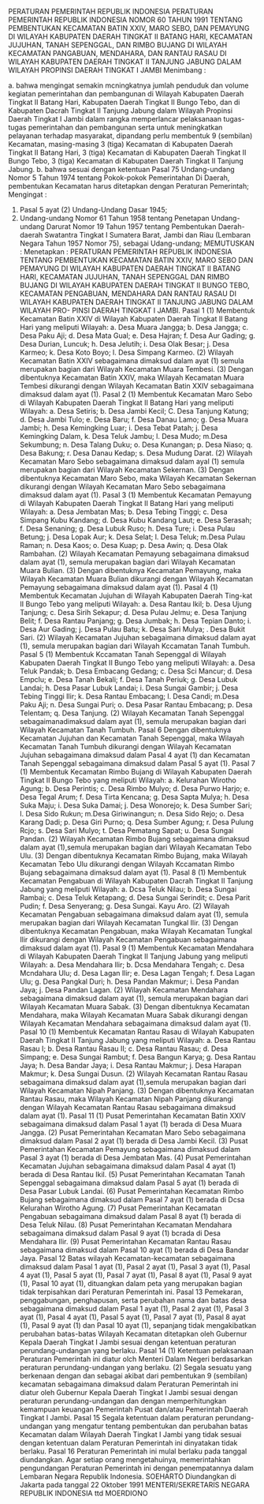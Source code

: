  PERATURAN PEMERINTAH REPUBLIK INDONESIA PERATURAN PEMERINTAH REPUBLIK INDONESIA NOMOR 60 TAHUN 1991 TENTANG PEMBENTUKAN KECAMATAN BATIN XXIV, MARO SEBO, DAN PEMAYUNG DI WILAYAH KABUPATEN DAERAH TINGKAT II BATANG HARI, KECAMATAN JUJUHAN, TANAH SEPENGGAL, DAN RIMBO BUJANG DI WILAYAH KECAMATAN PANGABUAN, MENDAHARA, DAN RANTAU RASAU DI WILAYAH KABUPATEN DAERAH TINGKAT II TANJUNG JABUNG DALAM WILAYAH PROPINSI DAERAH TINGKAT I JAMBI
Menimbang :

a. bahwa mengingat semakin mcningkatnya jumlah penduduk dan volume kegiatan pemerintahan dan pembangunan di Wilayah Kabupaten Daerah Tingkat II Batang Hari, Kabupaten Daerah Tingkat II Bungo Tebo, dan di Kabupaten Dacrah Tingkat II Tanjung Jabung dalam Wilayah Propinsi Daerah Tingkat I Jambi dalam rangka memperlancar pelaksanaan tugas-tugas pemerintahan dan pembangunan serta untuk meningkatkan pelayanan terhadap masyarakat, dipandang perlu membentuk 9 (sembilan) Kecamatan, masing-masing 3 (tiga) Kecamatan di Kabupaten Daerah Tingkat II Batang Hari, 3 (tiga) Kecamatan di Kabupaten Daerah Tingkat II Bungo Tebo, 3 (tiga) Kecamatan di Kabupaten Daerah Tingkat II Tanjung Jabung.
b. bahwa sesuai dengan ketentuan Pasal 75 Undang-undang Nomor 5 Tahun 1974 tentang Pokok-pokok Pemerintahan Di Daerah, pembentukan Kecamatan harus ditetapkan dengan Peraturan Pemerintah;
Mengingat :

1. Pasal 5 ayat (2) Undang-Undang Dasar 1945;
2. Undang-undang Nomor 61 Tahun 1958 tentang Penetapan Undang-undang Darurat Nomor 19 Tahun 1957 tentang Pembentukan Daerah-daerah Swatantra Tingkat I Sumatera Barat, Jambi dan Riau (Lembaran Negara Tahun 1957 Nomor 75), sebagai Udang-undang;
MEMUTUSKAN :
 Menetapkan : PERATURAN PEMERINTAH REPUBLIK INDONESIA TENTANG PEMBENTUKAN KECAMATAN BATIN XXIV, MARO SEBO DAN PEMAYUNG DI WILAYAH KABUPATEN DAERAH TINGKAT II BATANG HARI, KECAMATAN JUJUHAN, TANAH SEPENGGAL DAN RIMBO BUJANG DI WILAYAH KABUPATEN DAERAH TINGKAT II BUNGO TEBO, KECAMATAN PENGABUAN, MENDAHARA DAN RANTAU RASAU DI WILAYAH KABUPATEN DAERAH TINGKAT II TANJUNG JABUNG DALAM WILAYAH PRO- PINSI DAERAH TINGKAT I JAMBI.
Pasal 1
(1) Membentuk Kecamatan Batin XXIV di Wilayah Kabupaten Daerah Tingkat II Batang Hari yang meliputi Wilayah:
a. Desa Muara Jangga;
b. Desa Jangga;
c. Desa Paku Aji;
d. Desa Mata Gual;
e. Desa Hajran;
f. Desa Aur Gading;
g. Desa Durian, Luncuk;
h. Desa Jelutih;
i. Desa Olak Besar;
j. Desa Karmeo;
k. Desa Koto Boyo;
l. Desa Simpang Karmeo.
(2) Wilayah Kecamatan Batin XXIV sebagaimana dimaksud dalam ayat (1) semula merupakan bagian dari Wilayah Kecamatan Muara Tembesi.
(3) Dengan dibentuknya Kecamatan Batin XXIV, maka Wilayah Kecamatan Muara Tembesi dikurangi dengan Wilayah Kecamatan Batin XXIV sebagaimana dimaksud dalam ayat (1).
Pasal 2
(1) Membentuk Kecamatan Maro Sebo di Wilayah Kabupaten Daerah Tingkat II Batang Hari yang meliputi Wilayah:
a. Desa Setiris;
b. Desa Jambi Kecil; C. Desa Tanjung Katung;
d. Desa Jambi Tulo;
e. Desa Baru;
f. Desa Danau Lamo;
g. Desa Muara Jambi;
h. Desa Kemingking Luar;
i. Desa Tebat Patah;
j. Desa Kemingking Dalam, k. Desa Teluk Jambu;
l. Desa Mudo;
m.Desa Sekumbung;
n. Desa Talang Duku;
o. Desa Kunangan;
p. Desa Niaso;
q. Desa Bakung;
r. Desa Danau Kedap;
s. Desa Mudung Darat.
(2) Wilayah Kecamatan Maro Sebo sebagaimana dimaksud dalam ayal (1) semula merupakan bagian dari Wilayah Kecamatan Sekernan.
(3) Dengan dibentuknya Kecamatan Maro Sebo, maka Wilayah Kecamatan Sekernan dikurangi dengan Wilayah Kecamatan Maro Sebo sebagaimana dimaksud dalam ayat (1).
Pasal 3
(1) Membentuk Kecamatan Pemayung di Wilayah Kabupaten Daerah Tingkat II Batang Hari yang meliputi Wilayah:
a. Desa Jembatan Mas;
b. Desa Tebing Tinggi;
c. Desa Simpang Kubu Kandang;
d. Desa Kubu Kandang Laut;
e. Desa Serasah;
f. Desa Senaning;
g. Desa Lubuk Ruso;
h. Desa Ture;
i. Desa Pulau Betung;
j. Desa Lopak Aur;
k. Desa Selat;
l. Desa Teluk;
m.Desa Pulau Raman;
n. Desa Kaos;
o. Desa Kuap;
p. Desa Awin;
q. Desa Olak Rambahan.
(2) Wilayah Kecamatan Pemayung sebagaimana dimaksud dalam ayat (1), semula merupakan bagian dari Wilayah Kecamatan Muara Bulian.
(3) Dengan dibentuknya Kecamatan Pemayung, maka Wilayah Kecamatan Muara Bulian dikurangi dengan Wilayah Kecamatan Pemayung sebagaimana dimaksud dalam ayat (1).
Pasal 4
(1) Membentuk Kecamatan Jujuhan di Wilayah Kabupaten Daerah Ting-kat II Bungo Tebo yang meliputi Wilayah:
a. Desa Rantau Ikil;
b. Desa Ujung Tanjung;
c. Desa Sirih Sekapur;
d. Desa Pulau Jelmu;
e. Desa Tanjung Belit;
f. Desa Rantau Panjang;
g. Desa Jumbak;
h. Desa Tepian Danto;
i. Desa Aur Gading;
j. Desa Pulau Batu;
k. Desa Sari Mulya;
. Desa Bukit Sari.
(2) Wilayah Kecamatan Jujuhan sebagaimana dimaksud dalam ayat (1), semula merupakan bagian dari Wilayah Kccamatan Tanah Tumbuh.
Pasal 5
(1) Membentuk Kccamatan Tanah Sepenggal di Wilayah Kabupaten Daerah Tingkat II Bungo Tebo yang meliputi Wilayah:
a. Desa Teluk Pandak;
b. Desa Embacang Gedang;
c. Desa Sci Mancur;
d. Desa Empclu;
e. Desa Tanah Bekali;
f. Desa Tanah Periuk;
g. Desa Lubuk Landai;
h. Desa Pasar Lubuk Landai;
i. Desa Sungai Gambir;
j. Desa Tebing Tinggi Ilir;
k. Desa Rantau Embacang;
l. Desa Candi;
m.Desa Paku Aji;
n. Desa Sungai Puri;
o. Desa Pasar Rantau Embacang;
p. Desa Telentam;
q. Desa Tanjung.
(2) Wilayah Kecamatan Tanah Sepenggal sebagaimanadimaksud dalam ayat (1), semula merupakan bagian dari Wilayah Kecamatan Tanah Tumbuh.
Pasal 6
Dengan dibentuknya Kecamatan Jujuhan dan Kecamatan Tanah Sepenggal, maka Wilayah Kecamatan Tanah Tumbuh dikurangi dengan Wilayah Kecamatan Jujuhan sebagaimana dimaksud dalam Pasal 4 ayat (1) dan Kecamatan Tanah Sepenggal sebagaimana dimaksud dalam Pasal 5 ayat (1).
Pasal 7
(1) Membentuk Kecamatan Rimbo Bujang di Wilayah Kabupaten Daerah Tingkat II Bungo Tebo yang meliputi Wilayah:
a. Kelurahan Wirotho Agung;
b. Desa Perintis;
c. Desa Rimbo Mulyo;
d. Desa Purwo Harjo;
e. Desa Tegal Arum;
f. Desa Tirta Kencana;
g. Desa Sapta Mulya;
h. Desa Suka Maju;
i. Desa Suka Damai;
j. Desa Wonorejo;
k. Desa Sumber Sari;
l. Desa Sido Rukun;
m.Desa Giriwinangun;
n. Desa Sido Rejo;
o. Desa Karang Dadi;
p. Desa Giri Purno;
q. Desa Sumber Agung;
r. Desa Pulung Rcjo;
s. Desa Sari Mulyo;
t. Desa Pematang Sapat;
u. Desa Sungai Pandan.
(2) Wilayah Kecamatan Rimbo Bujang sebagaimana dimaksud dalam ayat (1),semula merupakan bagian dari Wilayah Kecamatan Tebo Ulu.
(3) Dengan dibentuknya Kecamatan Rimbo Bujang, maka Wilayah Kecamatan Tebo Ulu dikurangi dengan Wilayah Kccamatan Rimbo Bujang sebagaimana dimaksud dalam ayat (1).
Pasal 8
(1) Membentuk Kecamatan Pengabuan di Wilayah Kabupaten Dacrah Tingkat II Tanjung Jabung yang meliputi Wilayah:
a. Dcsa Teluk Nilau;
b. Desa Sungai Rambai;
c. Desa Teluk Ketapang;
d. Desa Sungai Serindit;
c. Desa Parit Pudin;
f. Desa Senyerang;
g. Desa Sungai. Kayu Aro.
(2) Wilayah Kecamatan Pengabuan sebagaimana dimaksud dalam ayat (1), semula merupakan bagian dari Wilayah Kecamatan Tungkal Ilir.
(3) Dengan dibentuknya Kecamatan Pengabuan, maka Wilayah Kecamatan Tungkal Ilir dikurangi dengan Wilayah Kecamatan Pengabuan sebagaimana dimaksud dalam ayat (1).
Pasal 9
(1) Membentuk Kecamatan Mendahara di Wilayah Kabupaten Daerah Tingkat II Tanjung Jabung yang meliputi Wilayah:
a. Desa Mendahara Ilir;
b. Dcsa Mendahara Tengah;
c. Desa Mcndahara Ulu;
d. Desa Lagan Ilir;
e. Desa Lagan Tengah;
f. Desa Lagan Ulu;
g. Desa Pangkal Duri;
h. Desa Pandan Makmur;
i. Desa Pandan Jaya;
j. Desa Pandan Lagan.
(2) Wilayah Kecamatan Mendahara sebagaimana dimaksud dalam ayat (1), semula merupakan bagian dari Wilayah Kecamatan Muara Sabak.
(3) Dengan dibentuknya Kecamatan Mendahara, maka Wilayah Kecamatan Muara Sabak dikurangi dengan Wilayah Kecamatan Mendahara sebagaimana dimaksud dalam ayat (1).
Pasal 10
(1) Membentuk Kecamatan Rantau Rasau di Wilayah Kabupaten Daerah Tingkat II Tanjung Jabung yang meliputi Wilayah:
a. Desa Rantau Rasau I;
b. Desa Rantau Rasau II;
c. Desa Rantau Rasau;
d. Desa Simpang;
e. Desa Sungai Rambut;
f. Desa Bangun Karya;
g. Desa Rantau Jaya;
h. Desa Bandar Jaya;
i. Desa Rantau Makmur;
j. Desa Harapan Makmur;
k. Desa Sungai Dusun.
(2) Wilayah Kecamatan Rantau Rasau sebagaimana dimaksud dalam ayat (1),semula merupakan bagian dari Wilayah Kecamatan Nipah Panjang.
(3) Dengan dibentuknya Kecamatan Rantau Rasau, maka Wilayah Kecamatan Nipah Panjang dikurangi dengan Wilayah Kecamatan Rantau Rasau sebagaimana dimaksud dalam ayat (1).
Pasal 11
(1) Pusat Pemerintahan Kecamatan Batin XXIV sebagaimana dimaksud dalam Pasal 1 ayat (1) berada di Desa Muara Jangga.
(2) Pusat Pemerintahan Kecamatan Maro Sebo sebagaimana dimaksud dalam Pasal 2 ayat (1) berada di Desa Jambi Kecil.
(3) Pusat Pemerintahan Kecamatan Pemayung sebagaimana dimaksud dalam Pasal 3 ayat (1) berada di Desa Jembatan Mas.
(4) Pusat Pemerintahan Kecamatan Jujuhan sebagaimana dimaksud dalam Pasal 4 ayat (1) berada di Desa Rantau Ikil.
(5) Pusat Pemerintahan Kecamatan Tanah Sepenggal sebagaimana dimaksud dalam Pasal 5 ayat (1) berada di Desa Pasar Lubuk Landai.
(6) Pusat Pemerintahan Kecamatan Rimbo Bujang sebagaimana dimaksud dalam Pasal 7 ayat (1) berada di Dcsa Kelurahan Wirotho Agung.
(7) Pusat Pemerintahan Kecamatan Pengabuan sebagaimana dimaksud dalam Pasal 8 ayat (1) berada di Desa Teluk Nilau.
(8) Pusat Pemerintahan Kecamatan Mendahara sebagaimana dimaksud dalam Pasal 9 ayat (1) bcrada di Desa Mendahara Ilir.
(9) Pusat Pemerintahan Kecamatan Rantau Rasau sebagaimana dimaksud dalam Pasal 10 ayat (1) berada di Desa Bandar Jaya.
Pasal 12
Batas wilayah Kecamatan-kecamatan sebagaimana dimaksud dalam Pasal 1 ayat (1), Pasal 2 ayat (1), Pasal 3 ayat (1), Pasal 4 ayat (1), Pasal 5 ayat (1), Pasal 7 ayat (1), Pasal 8 ayat (1), Pasal 9 ayat (1), Pasal 10 ayat (1), dituangkan dalam peta yang merupakan bagian tidak terpisahkan dari Peraturan Pemerintah ini.
Pasal 13
Pemekaran, penggabungan, penghapusan, serta perubahan nama dan batas desa sebagaimana dimaksud dalam Pasal 1 ayat (1), Pasal 2 ayat (1), Pasal 3 ayat (1), Pasal 4 ayat (1), Pasal 5 ayat (1), Pasal 7 ayat (1), Pasal 8 ayat (1), Pasal 9 ayat (1) dan Pasal 10 ayat (1), sepanjang tidak mengakibatkan perubahan batas-batas Wilayah Kecamatan ditetapkan oleh Gubernur Kepala Daerah Tingkat I Jambi sesuai dengan ketentuan peraturan perundang-undangan yang berlaku.
Pasal 14
(1) Ketentuan pelaksanaan Peraturan Pemerintah ini diatur olch Menteri Dalam Negeri berdasarkan peraturan perundang-undangan yang berlaku.
(2) Segala sesuatu yang berkenaan dengan dan sebagai akibat dari pembentukan 9 (sembilan) kecamatan sebagaimana dimaksud dalam Peraturan Pemerintah ini diatur oleh Gubernur Kepala Daerah Tingkat I Jambi sesuai dengan peraturan perundang-undangan dan dengan memperhitungkan kemampuan keuangan Pemerintah Pusat dan/atau Pemerintah Daerah Tingkat I Jambi.
Pasal 15
Segala ketentuan dalam peraturan perundang-undangan yang mengatur tentang pembentukan dan perubahan batas Kecamatan dalam Wilayah Daerah Tingkat I Jambi yang tidak sesuai dengan ketentuan dalam Peraturan Pemerintah ini dinyatakan tidak berlaku.
Pasal 16
Peraturan Pemerintah ini mulal berlaku pada tanggal diundangkan.
Agar setiap orang mengetahuinya, memerintahkan pengundangan Peraturan Pemerintah ini dengan penempatannya dalam Lembaran Negara Republik Indonesia. SOEHARTO Diundangkan di Jakarta pada tanggal 22 Oktober 1991 MENTERI/SEKRETARIS NEGARA REPUBLIK INDONESIA ttd MOERDIONO